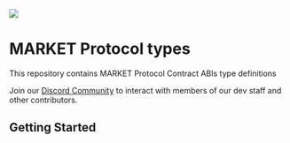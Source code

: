 <img src="https://github.com/MARKETProtocol/dApp/blob/master/src/img/MARKETProtocol-Light.png?raw=true" align="middle">

# MARKET Protocol types

This repository contains MARKET Protocol Contract ABIs type definitions 

Join our [Discord Community](https://marketprotocol.io/discord) to interact with members of our dev staff and other contributors.

## Getting Started

